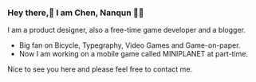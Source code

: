 ### Hey there,👋 I am Chen, Nanqun 🐻‍❄️ 

<!--
**chennanqun/chennanqun** is a ✨ _special_ ✨ repository because its `README.md` (this file) appears on your GitHub profile.

Here are some ideas to get you started:

- 🔭 I’m currently working on ...
- 🌱 I’m currently learning ...
- 👯 I’m looking to collaborate on ...
- 🤔 I’m looking for help with ...
- 💬 Ask me about ...
- 📫 How to reach me: ...
- 😄 Pronouns: ...
- ⚡ Fun fact: ...
-->

I am a product designer, also a free-time game developer and a blogger.
- Big fan on Bicycle, Typegraphy, Video Games and Game-on-paper.
- Now I am working on a mobile game called MINIPLANET at part-time.

Nice to see you here and please feel free to contact me.
